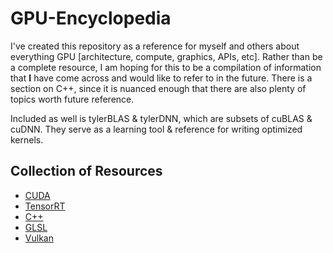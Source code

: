 # GPU-Encyclopedia

I've created this repository as a reference for myself and others about everything GPU [architecture, compute, graphics, APIs, etc]. Rather than be a complete resource, I am hoping for this to be a compilation of information that **I**  have come across and would like to refer to in the future. There is a section on C++, since it is nuanced enough that there are also plenty of topics worth future reference. 

Included as well is tylerBLAS & tylerDNN, which are subsets of cuBLAS & cuDNN. They serve as a learning tool & reference for writing optimized kernels.

## Collection of Resources
- [CUDA](CUDA.md)
- [TensorRT](TensorRT.md)
- [C++](C++.md)
- [GLSL](GLSL.md)
- [Vulkan](Vulkan.md)

